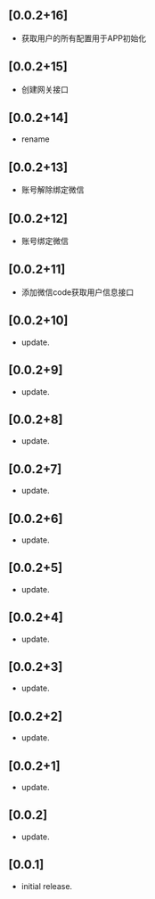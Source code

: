 ## [0.0.2+16]

* 获取用户的所有配置用于APP初始化

## [0.0.2+15]

* 创建网关接口

## [0.0.2+14]

* rename

## [0.0.2+13]

* 账号解除绑定微信

## [0.0.2+12]

* 账号绑定微信

## [0.0.2+11]

* 添加微信code获取用户信息接口

## [0.0.2+10]

* update.

## [0.0.2+9]

* update.

## [0.0.2+8]

* update.

## [0.0.2+7]

* update.

## [0.0.2+6]

* update.

## [0.0.2+5]

* update.

## [0.0.2+4]

* update.

## [0.0.2+3]

* update.

## [0.0.2+2]

* update.

## [0.0.2+1]

* update.

## [0.0.2]

* update.

## [0.0.1]

* initial release.
